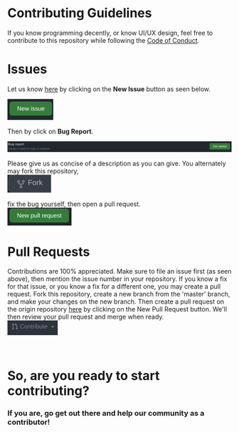 # Contributing Guidelines
If you know programming decently, or know UI/UX design, feel free to contribute to this repository while following the [Code of Conduct](https://github.com/lunift/icons/blob/main/CODE_OF_CONDUCT.md).

# Issues
Let us know [here](https://github.com/lunift/icons/issues) by clicking on the **New Issue** button as seen below.  

<img src="https://raw.githubusercontent.com/lunift/icons/main/images/new%20issue.png">

Then by click on **Bug Report**.  

<img src="https://raw.githubusercontent.com/lunift/icons/main/images/bug%20report.png">

Please give us as concise of a description as you can give. You alternately may fork this repository,<br>
<img src="https://raw.githubusercontent.com/lunift/icons/main/images/fork.png">

fix the bug yourself, then open a pull request.  
<img src="https://github.com/lunift/icons/blob/main/images/new%20pr.png" alt="New Pull Request">

# Pull Requests
Contributions are 100% appreciated. Make sure to file an issue first (as seen above), then mention the issue number in your repository. If you know a fix for that issue, or you know a fix for a different one, you may create a pull request. Fork this repository, create a new branch from the 'master' branch, and make your changes on the new branch. Then create a pull request on the origin repository [here](https://github.com/lunift/icons/pulls) by clicking on the New Pull Request button. We'll then review your pull request and merge when ready.<br/>
<img src="https://github.com/lunift/icons/blob/main/images/pr%20from%20fork.png?raw=true" alt="New Pull Request from Fork.">

<br/>

# So, are you ready to start contributing?
### If you are, go get out there and help our community as a contributor!
